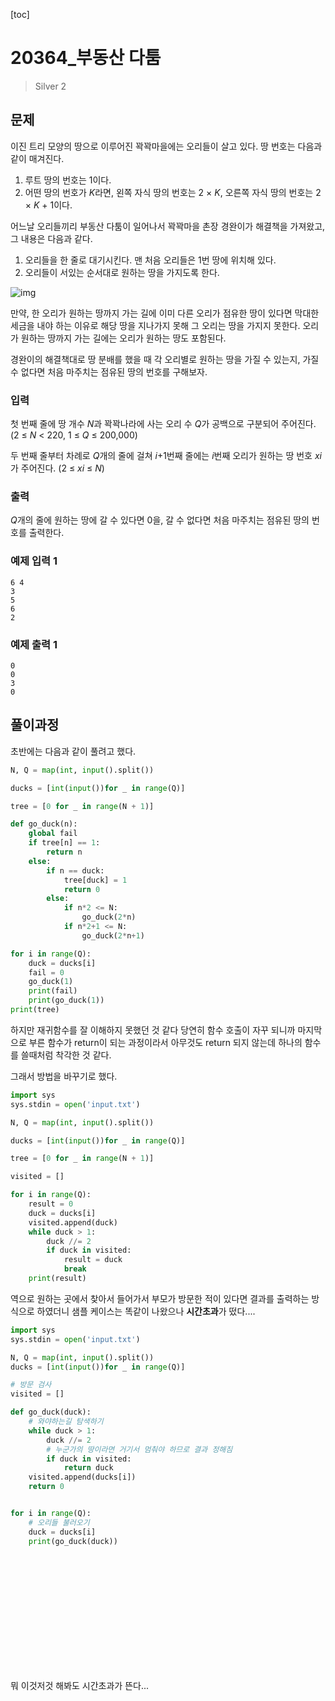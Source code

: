 [toc]

# 20364_부동산 다툼

> Silver 2



## 문제

이진 트리 모양의 땅으로 이루어진 꽉꽉마을에는 오리들이 살고 있다. 땅 번호는 다음과 같이 매겨진다.

1. 루트 땅의 번호는 1이다.
2. 어떤 땅의 번호가 *K*라면, 왼쪽 자식 땅의 번호는 2 × *K*, 오른쪽 자식 땅의 번호는 2 × *K* + 1이다.

어느날 오리들끼리 부동산 다툼이 일어나서 꽉꽉마을 촌장 경완이가 해결책을 가져왔고, 그 내용은 다음과 같다.

1. 오리들을 한 줄로 대기시킨다. 맨 처음 오리들은 1번 땅에 위치해 있다.
2. 오리들이 서있는 순서대로 원하는 땅을 가지도록 한다.

![img](README.assets/preview)

만약, 한 오리가 원하는 땅까지 가는 길에 이미 다른 오리가 점유한 땅이 있다면 막대한 세금을 내야 하는 이유로 해당 땅을 지나가지 못해 그 오리는 땅을 가지지 못한다. 오리가 원하는 땅까지 가는 길에는 오리가 원하는 땅도 포함된다.



경완이의 해결책대로 땅 분배를 했을 때 각 오리별로 원하는 땅을 가질 수 있는지, 가질 수 없다면 처음 마주치는 점유된 땅의 번호를 구해보자.

### 입력

첫 번째 줄에 땅 개수 *N*과 꽉꽉나라에 사는 오리 수 *Q*가 공백으로 구분되어 주어진다. (2 ≤ *N* < 220, 1 ≤ *Q* ≤ 200,000)

두 번째 줄부터 차례로 *Q*개의 줄에 걸쳐 *i*+1번째 줄에는 *i*번째 오리가 원하는 땅 번호 *xi*가 주어진다. (2 ≤ *xi* ≤ *N*)

### 출력

*Q*개의 줄에 원하는 땅에 갈 수 있다면 0을, 갈 수 없다면 처음 마주치는 점유된 땅의 번호를 출력한다.

### 예제 입력 1

```
6 4
3
5
6
2
```

### 예제 출력 1

```
0
0
3
0
```





## 풀이과정



초반에는 다음과 같이 풀려고 했다.

```python
N, Q = map(int, input().split())

ducks = [int(input())for _ in range(Q)]

tree = [0 for _ in range(N + 1)]

def go_duck(n):
    global fail
    if tree[n] == 1:
        return n
    else:
        if n == duck:
            tree[duck] = 1
            return 0
        else:
            if n*2 <= N:
                go_duck(2*n)
            if n*2+1 <= N:
                go_duck(2*n+1)

for i in range(Q):
    duck = ducks[i]
    fail = 0
    go_duck(1)
    print(fail)
    print(go_duck(1))
print(tree)
```

하지만 재귀함수를 잘 이해하지 못했던 것 같다 당연히 함수 호출이 자꾸 되니까 마지막으로 부른 함수가 return이 되는 과정이라서 아무것도 return 되지 않는데 하나의 함수를 쓸때처럼 착각한 것 같다.



그래서 방법을 바꾸기로 했다.





```python
import sys
sys.stdin = open('input.txt')

N, Q = map(int, input().split())

ducks = [int(input())for _ in range(Q)]

tree = [0 for _ in range(N + 1)]

visited = []

for i in range(Q):
    result = 0
    duck = ducks[i]
    visited.append(duck)
    while duck > 1:
        duck //= 2
        if duck in visited:
            result = duck
            break
    print(result)
```

역으로 원하는 곳에서 찾아서 들어가서 부모가 방문한 적이 있다면 결과를 출력하는 방식으로 하였더니 샘플 케이스는 똑같이 나왔으나 **시간초과**가 떴다....



```python
import sys
sys.stdin = open('input.txt')

N, Q = map(int, input().split())
ducks = [int(input())for _ in range(Q)]

# 방문 검사
visited = []

def go_duck(duck):
    # 와야하는길 탐색하기
    while duck > 1:
        duck //= 2
        # 누군가의 땅이라면 거기서 멈춰야 하므로 결과 정해짐
        if duck in visited:
            return duck
    visited.append(ducks[i])
    return 0


for i in range(Q):
    # 오리들 불러오기
    duck = ducks[i]
    print(go_duck(duck))




    
    







    
```



뭐 이것저것 해봐도 시간초과가 뜬다... 


